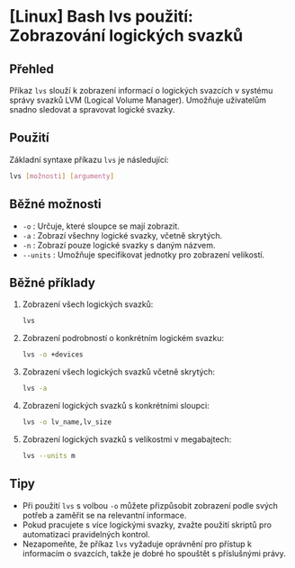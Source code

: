 # [Linux] Bash lvs použití: Zobrazování logických svazků

## Přehled
Příkaz `lvs` slouží k zobrazení informací o logických svazcích v systému správy svazků LVM (Logical Volume Manager). Umožňuje uživatelům snadno sledovat a spravovat logické svazky.

## Použití
Základní syntaxe příkazu `lvs` je následující:

```bash
lvs [možnosti] [argumenty]
```

## Běžné možnosti
- `-o` : Určuje, které sloupce se mají zobrazit.
- `-a` : Zobrazí všechny logické svazky, včetně skrytých.
- `-n` : Zobrazí pouze logické svazky s daným názvem.
- `--units` : Umožňuje specifikovat jednotky pro zobrazení velikostí.

## Běžné příklady
1. Zobrazení všech logických svazků:
   ```bash
   lvs
   ```

2. Zobrazení podrobností o konkrétním logickém svazku:
   ```bash
   lvs -o +devices
   ```

3. Zobrazení všech logických svazků včetně skrytých:
   ```bash
   lvs -a
   ```

4. Zobrazení logických svazků s konkrétními sloupci:
   ```bash
   lvs -o lv_name,lv_size
   ```

5. Zobrazení logických svazků s velikostmi v megabajtech:
   ```bash
   lvs --units m
   ```

## Tipy
- Při použití `lvs` s volbou `-o` můžete přizpůsobit zobrazení podle svých potřeb a zaměřit se na relevantní informace.
- Pokud pracujete s více logickými svazky, zvažte použití skriptů pro automatizaci pravidelných kontrol.
- Nezapomeňte, že příkaz `lvs` vyžaduje oprávnění pro přístup k informacím o svazcích, takže je dobré ho spouštět s příslušnými právy.
